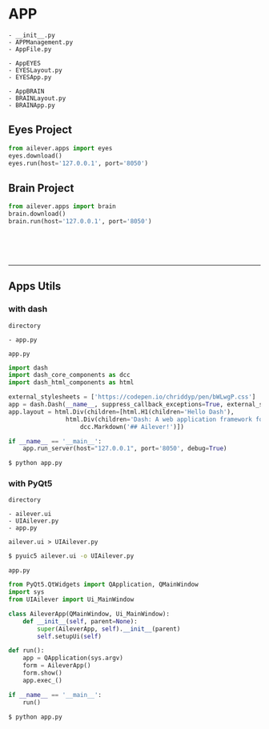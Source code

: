 # APP
```
- __init__.py
- APPManagement.py
- AppFile.py

- AppEYES
- EYESLayout.py
- EYESApp.py

- AppBRAIN
- BRAINLayout.py
- BRAINApp.py
```

## Eyes Project
```python
from ailever.apps import eyes
eyes.download()
eyes.run(host='127.0.0.1', port='8050')
```

## Brain Project
```python
from ailever.apps import brain
brain.download()
brain.run(host='127.0.0.1', port='8050')
```

<br><br><br>
<hr>

## Apps Utils
### with dash
`directory`
```
- app.py
```
`app.py`
```python
import dash
import dash_core_components as dcc
import dash_html_components as html

external_stylesheets = ['https://codepen.io/chriddyp/pen/bWLwgP.css']
app = dash.Dash(__name__, suppress_callback_exceptions=True, external_stylesheets=external_stylesheets)
app.layout = html.Div(children=[html.H1(children='Hello Dash'),
				html.Div(children='Dash: A web application framework for Python.'),
    				dcc.Markdown('## Ailever!')])

if __name__ == '__main__':
    app.run_server(host="127.0.0.1", port='8050', debug=True)
```
```bash
$ python app.py
```

### with PyQt5
`directory`
```
- ailever.ui
- UIAilever.py
- app.py
```
`ailever.ui > UIAilever.py`
```bash
$ pyuic5 ailever.ui -o UIAilever.py
```
`app.py`
```python
from PyQt5.QtWidgets import QApplication, QMainWindow
import sys
from UIAilever import Ui_MainWindow

class AileverApp(QMainWindow, Ui_MainWindow):
    def __init__(self, parent=None):
        super(AileverApp, self).__init__(parent)
        self.setupUi(self)

def run():
    app = QApplication(sys.argv)
    form = AileverApp()
    form.show()
    app.exec_()

if __name__ == '__main__':
    run()
```
```bash
$ python app.py
```
